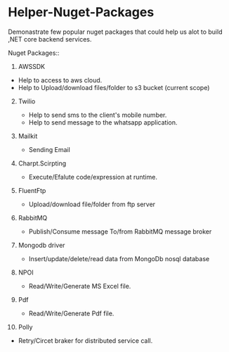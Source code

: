 # Helper-Nuget-Packages
Demonastrate few popular nuget packages that could help us alot to build ,NET core backend services.

Nuget Packages::

1. AWSSDK
  - Help to access to aws cloud.
  - Help to Upload/download files/folder to s3 bucket (current scope)

2. Twilio
   - Help to send sms to the client's mobile number.
   - Help to send message to the whatsapp application.
   
3. Mailkit
    - Sending Email
	
4. Charpt.Scirpting
    - Execute/Efalute code/expression at runtime.
	
5. FluentFtp
    - Upload/download file/folder from ftp server
	
6. RabbitMQ
    - Publish/Consume message To/from RabbitMQ message broker
	
7. Mongodb driver
   - Insert/update/delete/read data from MongoDb nosql database
   
8. NPOI
   - Read/Write/Generate MS Excel file.
   
9. Pdf
    - Read/Write/Generate Pdf file.
	
10. Polly
   - Retry/Circet braker for distributed service call.
   
